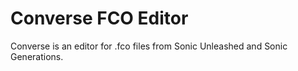 # Converse FCO Editor
Converse is an editor for .fco files from Sonic Unleashed and Sonic Generations.
